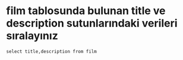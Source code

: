 # film tablosunda bulunan title ve description sutunlarındaki verileri sıralayınız
```
select title,description from film
```